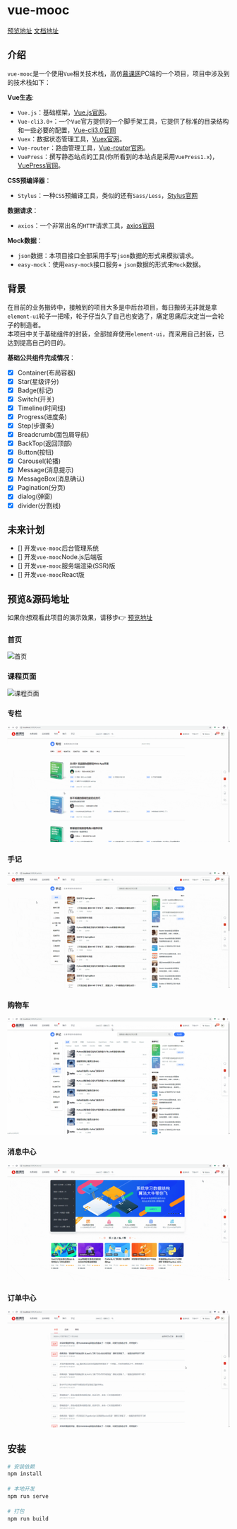 # vue-mooc

[预览地址](https://wangtunan.github.io/vue-mooc/#/home) 
[文档地址](https://wangtunan.github.io/vue-mooc-site/)

## 介绍
`vue-mooc`是一个使用`Vue`相关技术栈，高仿[慕课网](https://www.imooc.com/)PC端的一个项目，项目中涉及到的技术栈如下：

**Vue生态**:
* `Vue.js`：基础框架，[Vue.js官网](https://cn.vuejs.org/)。
* `Vue-cli3.0+`：一个`Vue`官方提供的一个脚手架工具，它提供了标准的目录结构和一些必要的配置，[Vue-cli3.0官网](https://cli.vuejs.org/zh/)
* `Vuex`：数据状态管理工具，[Vuex官网](https://vuex.vuejs.org/)。
* `Vue-router`：路由管理工具，[Vue-router官网](https://router.vuejs.org/)。
* `VuePress`：撰写静态站点的工具(你所看到的本站点是采用`VuePress1.x`)，[VuePress官网](https://v1.vuepress.vuejs.org/)。

**CSS预编译器**：
* `Stylus`：一种`CSS`预编译工具，类似的还有`Sass/Less`，[Stylus官网](https://www.zhangxinxu.com/jq/stylus/)

**数据请求**：
* `axios`：一个非常出名的`HTTP`请求工具，[axios官网](http://www.axios-js.com/)

**Mock数据**：
* `json`数据：本项目接口全部采用手写`json`数据的形式来模拟请求。
* `easy-mock`：使用`easy-mock`接口服务+ `json`数据的形式来`Mock`数据。

## 背景
在目前的业务搬砖中，接触到的项目大多是中后台项目，每日搬砖无非就是拿`element-ui`轮子一把嗦，轮子仔当久了自己也安逸了，痛定思痛后决定当一会轮子的制造者。<br/>
本项目中关于基础组件的封装，全部抛弃使用`element-ui`，而采用自己封装，已达到提高自己的目的。

**基础公共组件完成情况**：<br/>
- [x] Container(布局容器) <br/>
- [x] Star(星级评分) <br/>
- [x] Badge(标记)<br/>
- [x] Switch(开关)<br/>
- [x] Timeline(时间线)<br/>
- [x] Progress(进度条)<br/>
- [x] Step(步骤条)<br/>
- [x] Breadcrumb(面包屑导航)<br/>
- [x] BackTop(返回顶部)<br/>
- [x] Button(按钮)<br/>
- [x] Carousel(轮播)<br/>
- [x] Message(消息提示)<br/>
- [x] MessageBox(消息确认)<br/>
- [x] Pagination(分页)<br/>
- [x] dialog(弹窗)<br/>
- [x] divider(分割线)<br/>

## 未来计划
- [] 开发`vue-mooc`后台管理系统 <br/>
- [] 开发`vue-mooc`Node.js后端版 <br/>
- [] 开发`vue-mooc`服务端渲染(SSR)版 <br/>
- [] 开发`vue-mooc`React版 <br/>


## 预览&源码地址

如果你想观看此项目的演示效果，请移步:point_right: [预览地址](https://wangtunan.github.io/vue-mooc/#/home) <br/>

### 首页
![首页](./docs/images/1.gif)

### 课程页面
![课程页面](./docs/images/2.gif)

### 专栏
![专栏](./docs/images/3.gif)

### 手记
![手记](./docs/images/4.gif)

### 购物车
![购物车](./docs/images/5.gif)

### 消息中心
![消息中心](./docs/images/6.gif)

### 订单中心
![订单中心](./docs/images/7.gif)


## 安装
```sh
# 安装依赖
npm install

# 本地开发
npm run serve

# 打包
npm run build
```

